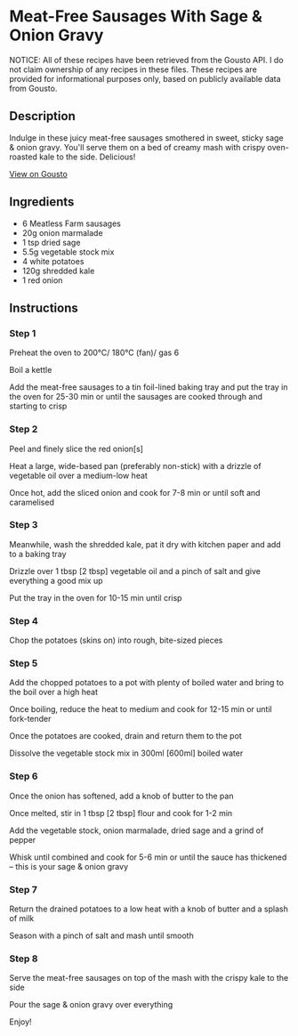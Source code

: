 # Meat-Free Sausages With Sage & Onion Gravy

NOTICE: All of these recipes have been retrieved from the Gousto API. I do not claim ownership of any recipes in these files. These recipes are provided for informational purposes only, based on publicly available data from Gousto.

## Description

Indulge in these juicy meat-free sausages smothered in sweet, sticky sage & onion gravy. You'll serve them on a bed of creamy mash with crispy oven-roasted kale to the side. Delicious! 

[View on Gousto](https://www.gousto.co.uk/recipes/cookbook/meat-free-sausages-with-sage-onion-gravy)

## Ingredients

- 6 Meatless Farm sausages 
- 20g onion marmalade
- 1 tsp dried sage
- 5.5g vegetable stock mix
- 4 white potatoes
- 120g shredded kale
- 1 red onion

## Instructions


### Step 1

Preheat the oven to 200°C/ 180°C (fan)/ gas 6

Boil a kettle

Add the meat-free sausages to a tin foil-lined baking tray and put the tray in the oven for 25-30 min or until the sausages are cooked through and starting to crisp


### Step 2

Peel and finely slice the red onion<span class="text-danger">[s]</span>

Heat a large, wide-based pan (preferably non-stick) with a drizzle of vegetable oil over a medium-low heat

Once hot, add the sliced onion and cook for 7-8 min or until soft and caramelised


### Step 3

Meanwhile, wash the shredded kale, pat it dry with kitchen paper and add to a baking tray

Drizzle over 1 tbsp <span class="text-danger">[2 tbsp]</span> vegetable oil and a pinch of salt and give everything a good mix up

Put the tray in the oven for 10-15 min until crisp


### Step 4

Chop the potatoes (skins on) into rough, bite-sized pieces


### Step 5

Add the chopped potatoes to a pot with plenty of boiled water and bring to the boil over a high heat

Once boiling, reduce the heat to medium and cook for 12-15 min or until fork-tender

Once the potatoes are cooked, drain and return them to the pot

Dissolve the vegetable stock mix in 300ml <span class="text-danger">[600ml] </span>boiled water


### Step 6

Once the onion has softened, add a knob of butter to the pan

Once melted, stir in 1 tbsp <span class="text-danger">[2 tbsp]</span> flour and cook for 1-2 min

Add the vegetable stock, onion marmalade, dried sage and a grind of pepper

Whisk until combined and cook for 5-6 min or until the sauce has thickened – this is your sage & onion gravy


### Step 7

Return the drained potatoes to a low heat with a knob of butter and a splash of milk

Season with a pinch of salt and mash until smooth

### Step 8

Serve the meat-free sausages on top of the mash with the crispy kale to the side

Pour the sage & onion gravy over everything

Enjoy!

